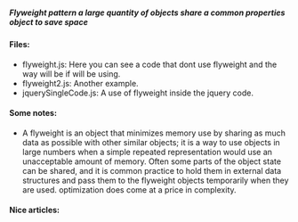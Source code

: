 ##### Flyweight pattern a large quantity of objects share a common properties object to save space

#### Files:
+ flyweight.js: Here you can see a code that dont use flyweight and the way will be if will be using.
+ flyweight2.js: Another example.
+ jquerySingleCode.js: A use of flyweight inside the jquery code.

#### Some notes:
+ A flyweight is an object that minimizes memory use by sharing as much data as possible with other similar objects; it is a way to use objects in large numbers when a simple repeated representation would use an unacceptable amount of memory. Often some parts of the object state can be shared, and it is common practice to hold them in external data structures and pass them to the flyweight objects temporarily when they are used. optimization does come at a price in complexity. 


#### Nice articles: